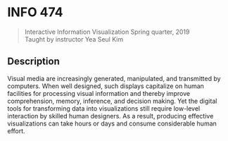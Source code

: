 # INFO 474

> Interactive Information Visualization 
> Spring quarter, 2019  
> Taught by instructor Yea Seul Kim   


## Description

Visual media are increasingly generated, manipulated, and transmitted by
computers. When well designed, such displays capitalize on human facilities for
processing visual information and thereby improve comprehension, memory,
inference, and decision making. Yet the digital tools for transforming data
into visualizations still require low-level interaction by skilled human
designers. As a result, producing effective visualizations can take hours or
days and consume considerable human effort.
